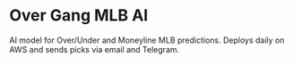 # Over Gang MLB AI

AI model for Over/Under and Moneyline MLB predictions. Deploys daily on AWS and sends picks via email and Telegram.
